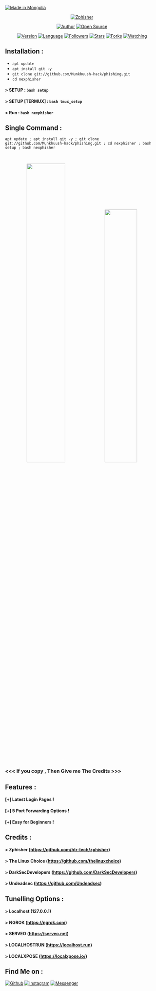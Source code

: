 <p align="left">
<a href="#"><img title="Made in Mongolia" src="https://img.shields.io/badge/MADE%20IN-MONGOLIA-green?colorA=%23ff0000&colorB=%23017e40&style=for-the-badge"></a>
</p>
<p align="center">
<a href="#"><img title="Zphisher" src="https://raw.githubusercontent.com/htr-tech/release-download/master/images/banner/nexphisher.png"></a>
</p>
<p align="center">
<a href="https://github.com/htr-tech"><img title="Author" src="https://img.shields.io/badge/Author-htr--tech-red.svg?style=for-the-badge&logo=github"></a>
<a href="#"><img title="Open Source" src="https://img.shields.io/badge/Open%20Source-%E2%9D%A4-green?style=for-the-badge"></a>
</p>
<p align="center">
<a href="#"><img title="Version" src="https://img.shields.io/badge/Version-1.0-green.svg?style=flat-square"></a>
<a href="#"><img title="Language" src="https://badges.frapsoft.com/bash/v1/bash.png?v=103"></a>
<a href="https://github.com/htr-tech/followers"><img title="Followers" src="https://img.shields.io/github/followers/htr-tech?color=blue&style=flat-square"></a>
<a href="https://github.com/htr-tech/nexphisher/stargazers/"><img title="Stars" src="https://img.shields.io/github/stars/htr-tech/nexphisher?color=red&style=flat-square"></a>
<a href="https://github.com/htr-tech/nexphisher/network/members"><img title="Forks" src="https://img.shields.io/github/forks/htr-tech/nexphisher?color=red&style=flat-square"></a>
<a href="https://github.com/htr-tech/nexphisher/watchers"><img title="Watching" src="https://img.shields.io/github/watchers/htr-tech/nexphisher?label=Watchers&color=blue&style=flat-square"></a>
</p>

## Installation :

* `apt update`
* `apt install git -y`
* `git clone git://github.com/Munkhuush-hack/phishing.git`
* `cd nexphisher`
#### > SETUP : `bash setup`
#### > SETUP [TERMUX] : `bash tmux_setup`
#### > Run : `bash nexphisher`

## Single Command :
```
apt update ; apt install git -y ; git clone git://github.com/Munkhuush-hack/phishing.git ; cd nexphisher ; bash setup ; bash nexphisher
```
<br>
<p align="center">
<img width="50%" src="https://raw.githubusercontent.com/htr-tech/release-download/master/images/nexphisher1.png"/>
<img width="46%" src="https://raw.githubusercontent.com/htr-tech/release-download/master/images/nexphisher2.png"/>

### <<< If you copy , Then Give me The Credits >>>

## Features :
#### [+] Latest Login Pages !
#### [+] 5 Port Forwarding Options !
#### [+] Easy for Beginners !

## Credits :
#### > Zphisher (https://github.com/htr-tech/zphisher)
#### > The Linux Choice (https://github.com/thelinuxchoice)
#### > DarkSecDevelopers (https://github.com/DarkSecDevelopers)
#### > Undeadsec (https://github.com/Undeadsec)

## Tunelling Options :
#### > Localhost (127.0.0.1)
#### > NGROK (https://ngrok.com)
#### > SERVEO (https://serveo.net)
#### > LOCALHOSTRUN (https://localhost.run)
#### > LOCALXPOSE (https://localxpose.io/)

## Find Me on :
[![Github](https://img.shields.io/badge/Github-HTR--TECH-green?style=for-the-badge&logo=github)](https://github.com/Munkhuush-hack)
[![Instagram](https://img.shields.io/badge/IG-%40tahmid.rayat-red?style=for-the-badge&logo=instagram)](https://www.instagram.com/Munkhuushs)
[![Messenger](https://img.shields.io/badge/Chat-Messenger-blue?style=for-the-badge&logo=messenger)](https://m.me/Munkhuushs)


